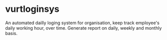 vurtloginsys
============

An automated dailly loging system for organisation, keep track employee's daily working hour, over time. Generate report on daily, weekly and monthly basis.